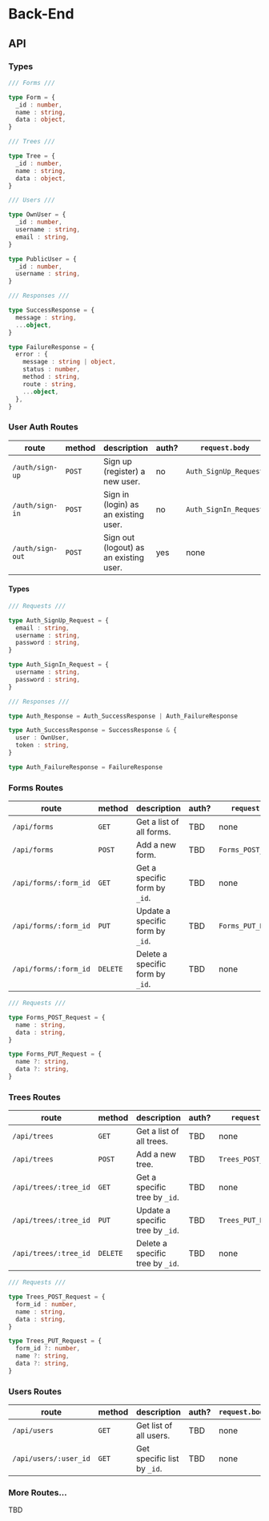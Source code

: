 # Back-End

## API

### Types

```ts
/// Forms ///

type Form = {
  _id : number,
  name : string,
  data : object,
}

/// Trees ///

type Tree = {
  _id : number,
  name : string,
  data : object,
}

/// Users ///

type OwnUser = {
  _id : number,
  username : string,
  email : string,
}

type PublicUser = {
  _id : number,
  username : string,
}

/// Responses ///

type SuccessResponse = {
  message : string,
  ...object,
}

type FailureResponse = {
  error : {
    message : string | object,
    status : number,
    method : string,
    route : string,
    ...object,
  },
}
```

### User Auth Routes

| route            | method | description                            | auth? | `request.body`        | `response.body` | status     |
|------------------|--------|----------------------------------------|-------|-----------------------|-----------------|------------|
| `/auth/sign-up`  | `POST` | Sign up (register) a new user.         | no    | `Auth_SignUp_Request` | `Auth_Response` | **online** |
| `/auth/sign-in`  | `POST` | Sign in (login) as an existing user.   | no    | `Auth_SignIn_Request` | `Auth_Response` | **online** |
| `/auth/sign-out` | `POST` | Sign out (logout) as an existing user. | yes   | none                  | TBD             | stretch    |

#### Types

```ts
/// Requests ///

type Auth_SignUp_Request = {
  email : string,
  username : string,
  password : string,
}

type Auth_SignIn_Request = {
  username : string,
  password : string,
}

/// Responses ///

type Auth_Response = Auth_SuccessResponse | Auth_FailureResponse

type Auth_SuccessResponse = SuccessResponse & {
  user : OwnUser,
  token : string,
}

type Auth_FailureResponse = FailureResponse
```

### Forms Routes

| route                 | method   | description                      | auth? | `request.body`       | `response.body`                  | status          |
|-----------------------|----------|----------------------------------|-------|----------------------|----------------------------------|-----------------|
| `/api/forms`          | `GET`    | Get a list of all forms.         | TBD   | none                 | `Array <Form> | FailureResponse` | **in progress** |
| `/api/forms`          | `POST`   | Add a new form.                  | TBD   | `Forms_POST_Request` | `Form | FailureResponse`         | **in progress** |
| `/api/forms/:form_id` | `GET`    | Get a specific form by `_id`.    | TBD   | none                 | `Form | FailureResponse`         | **in progress** |
| `/api/forms/:form_id` | `PUT`    | Update a specific form by `_id`. | TBD   | `Forms_PUT_Request`  | `Form | FailureResponse`         | **in progress** |
| `/api/forms/:form_id` | `DELETE` | Delete a specific form by `_id`. | TBD   | none                 | `Form | FailureResponse`         | **in progress** |

```ts
/// Requests ///

type Forms_POST_Request = {
  name : string,
  data : string,
}

type Forms_PUT_Request = {
  name ?: string,
  data ?: string,
}
```

### Trees Routes

| route                 | method   | description                      | auth? | `request.body`       | `response.body`                  | status          |
|-----------------------|----------|----------------------------------|-------|----------------------|----------------------------------|-----------------|
| `/api/trees`          | `GET`    | Get a list of all trees.         | TBD   | none                 | `Array <Tree> | FailureResponse` | **in progress** |
| `/api/trees`          | `POST`   | Add a new tree.                  | TBD   | `Trees_POST_Request` | `Tree | FailureResponse`         | **in progress** |
| `/api/trees/:tree_id` | `GET`    | Get a specific tree by `_id`.    | TBD   | none                 | `Tree | FailureResponse`         | **in progress** |
| `/api/trees/:tree_id` | `PUT`    | Update a specific tree by `_id`. | TBD   | `Trees_PUT_Request`  | `Tree | FailureResponse`         | **in progress** |
| `/api/trees/:tree_id` | `DELETE` | Delete a specific tree by `_id`. | TBD   | none                 | `Tree | FailureResponse`         | **in progress** |

```ts
/// Requests ///

type Trees_POST_Request = {
  form_id : number,
  name : string,
  data : string,
}

type Trees_PUT_Request = {
  form_id ?: number,
  name ?: string,
  data ?: string,
}
```

### Users Routes

| route                 | method | description                 | auth? | `request.body` | `response.body`                        | status          |
|-----------------------|--------|-----------------------------|-------|----------------|----------------------------------------|-----------------|
| `/api/users`          | `GET`  | Get list of all users.      | TBD   | none           | `Array <PublicUser> | FailureResponse` | **in progress** |
| `/api/users/:user_id` | `GET`  | Get specific list by `_id`. | TBD   | none           | `PublicUser | FailureResponse`         | **in progress** |

### More Routes...

TBD

